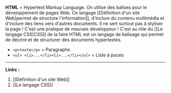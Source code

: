 **HTML** = Hypertext Markup Language. On utilise des balises pour le développement de pages Web. Ce langage [[Définition d'un site Web|permet de structure l'information]], d'inclure du contenu multimédia et d'inclure des liens vers d'autres documents. Il ne sert surtout pas à styliser la page ! C'est une pratique de mauvais développeur ! C'est au rôle du [[Le langage CSS|CSS]] de la faire
HTML est un langage de balisage qui permet de décrire et de structurer des documents hypertextes. 
- `<p>texte</p>` = Paragraphe
- `<ul> <li>...</li><li>...</li></ul>` = Liste à puces

---
**Links :**
1. [[Définition d'un site Web]]
2. [[Le langage CSS]]